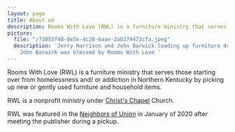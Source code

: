 ```yaml
---
layout: page
title: About us
description: Rooms With Love (RWL) is a furniture ministry that serves those starting over from homelessness and/ or addiction in Northern Kentucky by picking up new or gently used furniture and household items.
picture:
  file: "/73855f48-0e5e-4c20-baae-2a0274473cfa.jpeg"
  description: 'Jerry Harrison and John Barwick loading up furniture donations.
    John Barwick was blessed by Rooms With Love '
---
```

<p>Rooms With Love (RWL) is a furniture ministry that serves those starting
over from homelessness and/ or addiction in Northern Kentucky by picking up new
or gently used furniture and household items. </p><p>RWL is a nonprofit ministry
under <a href="http://www.christschapel.net/">Christ's Chapel</a> Church.</p><p>RWL
was featured in the <a href="/NeighborsOfUnion_Jan21-2.pdf">Neighbors of Union</a>
in January of 2020 after meeting the publisher during a pickup.</p>
